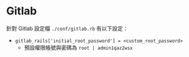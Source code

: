 # Gitlab

針對 Gitlab 設定檔 ```./conf/gitlab.rb``` 有以下設定：

+ ```gitlab_rails['initial_root_password'] = <custom_root_password>```
    - 預設權限帳號與密碼為 ```root | admin1qaz2wsx``` 
